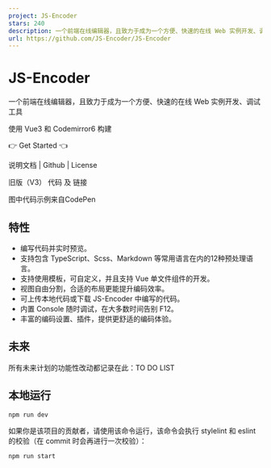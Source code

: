 ```yaml
---
project: JS-Encoder
stars: 240
description: 一个前端在线编辑器，且致力于成为一个方便、快速的在线 Web 实例开发、调试工具。使用 Vue3 和 Codemirror6 构建。
url: https://github.com/JS-Encoder/JS-Encoder
---
```


JS-Encoder
==========

一个前端在线编辑器，且致力于成为一个方便、快速的在线 Web 实例开发、调试工具

使用 Vue3 和 Codemirror6 构建

👉 Get Started 👈

说明文档 | Github | License

旧版（V3） 代码 及 链接

图中代码示例来自CodePen

特性
--

-   编写代码并实时预览。
-   支持包含 TypeScript、Scss、Markdown 等常用语言在内的12种预处理语言。
-   支持使用模板，可自定义，并且支持 Vue 单文件组件的开发。
-   视图自由分割，合适的布局更能提升编码效率。
-   可上传本地代码或下载 JS-Encoder 中编写的代码。
-   内置 Console 随时调试，在大多数时间告别 F12。
-   丰富的编码设置、插件，提供更舒适的编码体验。

未来
--

所有未来计划的功能性改动都记录在此：TO DO LIST

本地运行
----

```
npm run dev
```

如果你是该项目的贡献者，请使用该命令运行，该命令会执行 stylelint 和 eslint 的校验（在 commit 时会再进行一次校验）：

```
npm run start
```
